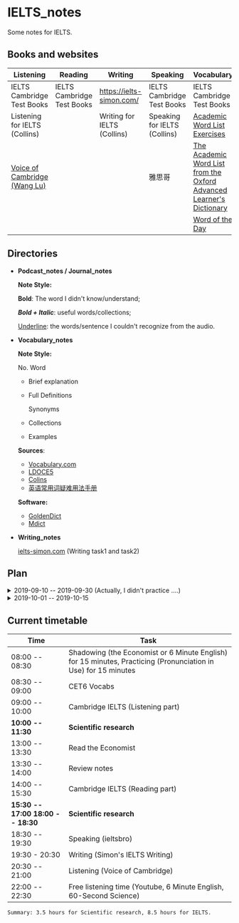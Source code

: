 # IELTS_notes

Some notes for IELTS.

## Books and websites


| Listening                                                    | Reading                    | Writing                     | Speaking                     | Vocabulary                                                   | Resources                                                    |
| ------------------------------------------------------------ | -------------------------- | --------------------------- | ---------------------------- | ------------------------------------------------------------ | ------------------------------------------------------------ |
| IELTS Cambridge Test Books                                   | IELTS Cambridge Test Books | https://ielts-simon.com/    | IELTS Cambridge Test Books   | IELTS Cambridge Test Books                                   | [BBC 6 minute learning English](http://www.bbc.co.uk/learningenglish/english/features/6-minute-english), [BBC NEWs](https://www.bbc.com/news), [60-Second Science](https://www.scientificamerican.com/podcast/60-second-science/) |
| Listening for IELTS (Collins)                                |                            | Writing for IELTS (Collins) | Speaking for IELTS (Collins) | [Academic Word List Exercises](https://dcielts.info/academic-word-list-exercises/) | [The Economist](https://www.economist.com/)                  |
| [Voice of Cambridge (Wang Lu)](https://weibo.com/ttarticle/p/show?id=2309404319052876149390) |                            |                             | 雅思哥                       | [The Academic Word List from the Oxford Advanced Learner's Dictionary](https://www.oxfordlearnersdictionaries.com/us/wordlist/english/academic/) | https://www.jimuenglish.com/ (listening podcast online)      |
|                                                              |                            |                             |                              | [Word of the Day](https://www.merriam-webster.com/word-of-the-day) |                                                              |

## Directories

- **Podcast_notes / Journal_notes**

  **Note Style:**

  **Bold**: The word I didn't know/understand;

  ***Bold + Italic***: useful words/collections;

  <ins>Underline</ins>: the words/sentence I couldn't recognize from the audio.

- **Vocabulary_notes**

  **Note Style:**

  No. Word

  - Brief explanation

  - Full Definitions

    Synonyms

  - Collections

  - Examples

  **Sources**:

  - [Vocabulary.com](https://www.vocabulary.com/)
  - [LDOCE5](https://www.ldoceonline.com/)
  - [Colins](https://www.collinsdictionary.com/)
  - [英语常用词疑难用法手册](https://book.douban.com/subject/5038844/)

  **Software:**

  - [GoldenDict](http://goldendict.org/)
  - [Mdict](https://www.mdict.cn/wp/?lang=en)
  
- **Writing_notes**

  [ielts-simon.com](https://ielts-simon.com/ielts-help-and-english-pr/) (Writing task1 and task2)

## Plan

<details>
<summary>2019-09-10 -- 2019-09-30 (Actually, I didn't practice ....)</summary>
<p>

- **Listening**

  [Voice of Cambridge (Wang Lu)](https://weibo.com/ttarticle/p/show?id=2309404319052876149390)

  ​		Daily: 21:00 -- 22:00

  [Word of the Day](https://www.merriam-webster.com/word-of-the-day)
  
  ​		Daily: Listen 23:00 -- 23:30 and review 08:30 -- 09:00
  
  [6 Minute English](http://www.bbc.co.uk/learningenglish/english/features/6-minute-english)
  
  ​		Weekly: Listen 22:00 -- 22:30 and review 08:30 -- 09:00
  
  [60-Second Science](https://www.scientificamerican.com/podcast/60-second-science/)
  
  ​		Once every two days: Listen 22:00 -- 22:30 and review 08:30 -- 09:00
  
- **Speaking**
  
  [BBC pronunciation](http://www.bbc.co.uk/learningenglish/english/features/pronunciation)
  
  ​		Daily: 18:30 -- 19:00
  
  Reading article from The Economist ([PDF](https://github.com/nailperry-zd/The-Economist) and [md](https://github.com/fredliu168/TheEconomist) files)
  
  ​		Daily: 08:00 -- 08:30
  
- **Vocabulary**
  
  Merriam-Webster's Vocabulary Builder
  
  ​		Daily: 08:30 -- 09:00
  
  Any useful or unknown word from Podcast and Reading
  
  ​		Daily: 08:30 -- 09:00
  
- **Reading**
  
  [The Economist](https://github.com/nailperry-zd/The-Economist) (Leaders, China and Graphic detail)
  
  ​		Daily: 13:00 -- 13:30
  
  Review notes
  
  ​		Daily: 13:30 -- 14:00

</p>
</details>

<details>
<summary>2019-10-01 -- 2019-10-15</summary>
<p>

- **Listening**

  Cambridge IELTS

  ​		Daily: 09:00 -- 10:00

  [Voice of Cambridge (Wang Lu)](https://weibo.com/ttarticle/p/show?id=2309404319052876149390)
  
  ​		Daily: 20:30 -- 21:00
  
  ​		Tool: https://www.v2ex.com/t/573167
  
  [6 Minute English](http://www.bbc.co.uk/learningenglish/english/features/6-minute-english)
  
  ​		Weekly: Listen 22:00 -- 22:30 and review 08:30 -- 09:00
  
  [60-Second Science](https://www.scientificamerican.com/podcast/60-second-science/)
  
  ​		Once every two days: Listen 22:00 -- 22:30 and review 08:30 -- 09:00
  
- **Speaking**
  
  https://ieltsbro.com/: one topic per day
  
  ​		Daily: 18:30 -- 19:30
  
  Reading article from The Economist ([PDF](https://github.com/nailperry-zd/The-Economist) and [md](https://github.com/fredliu168/TheEconomist) files)
  
  ​		Daily: 08:00 -- 08:30
  
- **Vocabulary**
  
  Any useful or unknown word from Podcast and Reading
  
  [CET6](https://github.com/mahavivo/english-wordlists)
  
  ​		Daily: 08:30 -- 09:00
  
- **Reading**
  
  [The Economist](https://github.com/nailperry-zd/The-Economist) (Leaders, China and Graphic detail)
  
  ​		Daily: 13:00 -- 13:30
  
  Review notes
  
  ​		Daily: 13:30 -- 14:00
  
  Cambridge IELTS
  
  ​		Daily: 14:00 -- 15:30
  
  ​		Focus on each kind using Cambridge IELTS 5 - 10
  
- **Writing** ([origin](https://www.zhihu.com/question/19880155/answer/53848867))

  ​		Daily: 19:30 - 20:30

  **Task1**

  ​		Simon's IELTS Writing Task 1

  ​        [DCIELTS](https://dcielts.info/): learn Vocab

  **Task2**

  ​		[Ideas for IELTS Topics](https://ielts-simon.com/ielts-help-and-english-pr/ielts-ebook.html): one topic per day

  ​		[DCIELTS](https://dcielts.info/): learn Vocab and sentence according to Simon's IELTS eBook

  ​		Make my own summary docs: Agree&Disagree, Advantanges&Disadvantages ....

</p>
</details>

## Current timetable


| Time                              | Task                                                         |
| --------------------------------- | ------------------------------------------------------------ |
| 08:00 -- 08:30                    | Shadowing (the Economist or 6 Minute English) for 15 minutes, Practicing (Pronunciation in Use) for 15 minutes |
| 08:30 -- 09:00                    | CET6 Vocabs                                                  |
| 09:00 -- 10:00                    | Cambridge IELTS (Listening part)                             |
| **10:00 -- 11:30**                | **Scientific research**                                      |
| 13:00 -- 13:30                    | Read the Economist                                           |
| 13:30 -- 14:00                    | Review notes                                                 |
| 14:00 -- 15:30                    | Cambridge IELTS (Reading part)                               |
| **15:30 -- 17:00 18:00 -- 18:30** | **Scientific research**                                      |
| 18:30 -- 19:30                    | Speaking (ieltsbro)                                          |
| 19:30 - 20:30                     | Writing (Simon's IELTS Writing)                              |
| 20:30 -- 21:00                    | Listening (Voice of Cambridge)                               |
| 22:00 -- 22:30                    | Free listening time (Youtube, 6 Minute English, 60-Second Science) |

`Summary: 3.5 hours for Scientific research, 8.5 hours for IELTS.`